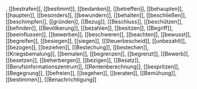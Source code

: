 , [[bestrafen]], [[bestimmt]], [[bedanken]], [[betreffen]], [[behaupten]], [[haupten]], [[besonders]], [[bewundern]], [[behalten]], [[beschließen]], [[beschimpfen]], [[gründen]], [[Bezug]], [[Beschluss]], [[beschützen]], [[befinden]], [[Bevölkerung]], [[bezahlen]], [[besitzen]], [[Begriff]], [[beeinflussen]], [[bewerben]], [[beschweren]], [[beachten]], [[bewusst]], [[begreifen]], [[besiegen]], [[siegen]], [[Steuerbescheid]], [[unbezahlt]], [[bezogen]], [[beziehen]], [[Bestechung]], [[bestechen]], [[Kriegsbemalung]], [[bemalen]], [[begrenzen]], [[begrenzt]], [[Bewerb]], [[besetzen]], [[beherbergen]], [[bezigen]], [[Besatz]], [[Berufsinformationszentrum]], [[Rentenberechnung]], [[bespritzen]], [[Begegnung]], [[befreien]], [[begehen]], [[beraten]], [[Bemühung]], [[bestimmen]], [[Benachrichtigung]]